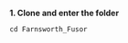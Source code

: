 **1. Clone and enter the folder**
``` git clone https://github.com/leonengle/Farnsworth_Fusor/
cd Farnsworth_Fusor
```
